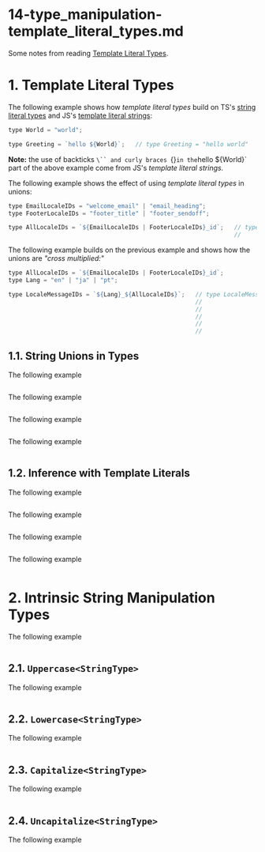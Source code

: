 
# 14-type_manipulation-template_literal_types.md

Some notes from reading
[Template Literal Types](https://www.typescriptlang.org/docs/handbook/2/template-literal-types.html).


# 1. Template Literal Types

The following example shows how *template literal types* build on TS's
[string literal types](https://www.typescriptlang.org/docs/handbook/2/everyday-types.html#literal-types)
and JS's
[template literal strings](https://developer.mozilla.org/en-US/docs/Web/JavaScript/Reference/Template_literals):

```javascript
type World = "world";

type Greeting = `hello ${World}`;   // type Greeting = "hello world"
```

**Note:** the use of backticks `\`` and curly braces `{}` in the `hello ${World}` part of the above example
come from JS's *template literal strings.*

The following example shows the effect of using *template literal types* in unions:

```javascript
type EmailLocaleIDs = "welcome_email" | "email_heading";
type FooterLocaleIDs = "footer_title" | "footer_sendoff";

type AllLocaleIDs = `${EmailLocaleIDs | FooterLocaleIDs}_id`;   // type AllLocaleIDs = "welcome_email_id" | "email_heading_id"
                                                                //                   | "footer_title_id" | "footer_sendoff_id"
```

The following example builds on the previous example and shows how the unions are *"cross multiplied:"*

```javascript
type AllLocaleIDs = `${EmailLocaleIDs | FooterLocaleIDs}_id`;
type Lang = "en" | "ja" | "pt";

type LocaleMessageIDs = `${Lang}_${AllLocaleIDs}`;   // type LocaleMessageIDs = "en_welcome_email_id" | "en_email_heading_id"
                                                     //                       | "en_footer_title_id" | "en_footer_sendoff_id"
                                                     //                       | "ja_welcome_email_id" | "ja_email_heading_id"
                                                     //                       | "ja_footer_title_id" | "ja_footer_sendoff_id"
                                                     //                       | "pt_welcome_email_id" | "pt_email_heading_id"
                                                     //                       | "pt_footer_title_id" | "pt_footer_sendoff_id"
```

## 1.1. String Unions in Types


The following example 

```javascript
```


The following example 

```javascript
```


The following example 

```javascript
```


The following example 

```javascript
```

## 1.2. Inference with Template Literals


The following example 

```javascript
```


The following example 

```javascript
```


The following example 

```javascript
```


The following example 

```javascript
```



# 2. Intrinsic String Manipulation Types

The following example 

```javascript
```

## 2.1. `Uppercase<StringType>`

The following example 

```javascript
```

## 2.2. `Lowercase<StringType>`

The following example 

```javascript
```

## 2.3. `Capitalize<StringType>`


The following example 

```javascript
```

## 2.4. `Uncapitalize<StringType>`

The following example 

```javascript
```


